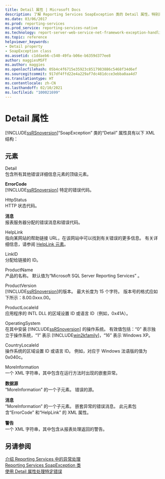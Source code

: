 ```yaml
---
title: Detail 属性 | Microsoft Docs
description: 了解 Reporting Services SoapException 类的 Detail 属性，特别是定义该属性的 XML 元素。
ms.date: 03/06/2017
ms.prod: reporting-services
ms.prod_service: reporting-services-native
ms.technology: report-server-web-service-net-framework-exception-handling
ms.topic: reference
helpviewer_keywords:
- Detail property
- SoapException class
ms.assetid: c1ddaeb6-c540-49fa-b06e-b6359d377ee8
author: maggiesMSFT
ms.author: maggies
ms.openlocfilehash: 05b4c4f6715e35923c8517983886c5468f34d6ef
ms.sourcegitcommit: 917df4ffd22e4a229af7dc481dcce3ebba0aa4d7
ms.translationtype: HT
ms.contentlocale: zh-CN
ms.lasthandoff: 02/10/2021
ms.locfileid: "100021699"
---
```

# <a name="detail-property"></a>Detail 属性
  [!INCLUDE[ssRSnoversion](../../../includes/ssrsnoversion-md.md)]“SoapException”  类的“Detail”  属性具有以下 XML 结构：  
  
## <a name="elements"></a>元素  
 Detail   
 包含所有其他错误详细信息元素的顶级元素。  
  
 **ErrorCode**  
 [!INCLUDE[ssRSnoversion](../../../includes/ssrsnoversion-md.md)] 特定的错误代码。  
  
 HttpStatus   
 HTTP 状态代码。  
  
 **消息**  
 报表服务器分配的错误消息和错误代码。  
  
 HelpLink   
 指向某网站的帮助链接 URL，在该网站中可以找到有关错误的更多信息。 有关详细信息，请参阅 [HelpLink 元素](../../../reporting-services/report-server-web-service-net-framework-exception-handling/soapexception-class/helplink-element.md)。  
  
 LinkID   
 分配给链接的 ID。  
  
 ProductName   
 产品的名称。 默认值为“Microsoft SQL Server Reporting Services”  。  
  
 ProductVersion   
 [!INCLUDE[ssRSnoversion](../../../includes/ssrsnoversion-md.md)]的版本。 最大长度为 15 个字符。 版本号的格式应如下所示：8.00.0xxx.00。  
  
 ProductLocaleId   
 应用程序的 INTL DLL 的区域设置 ID 或语言 ID（例如，0x41A）。  
  
 OperatingSystem   
 在其中安装 [!INCLUDE[ssRSnoversion](../../../includes/ssrsnoversion-md.md)] 的操作系统。 有效值包括：“0”  表示独立于操作系统，“1”  表示 [!INCLUDE[win2kfamily](../../../includes/win2kfamily-md.md)]，“16”  表示 Windows XP。  
  
 CountryLocaleId   
 操作系统的区域设置 ID 或语言 ID。 例如，对应于 Windows 法语版的值为 0x040c。  
  
 MoreInformation   
 一个 XML 字符串，其中包含在运行方法时出现的嵌套异常。  
  
 **数据源**  
 “MoreInformation”  的一个子元素。 错误的源。  
  
 **消息**  
 “MoreInformation”  的一个子元素。 嵌套异常的错误消息。 此元素包含“ErrorCode”  和“HelpLink”  的 XML 属性。  
  
 **警告**  
 一个 XML 字符串，其中包含从报表处理返回的警告。  
  
## <a name="see-also"></a>另请参阅  
 [介绍 Reporting Services 中的异常处理](../../../reporting-services/report-server-web-service-net-framework-exception-handling/introducing-exception-handling-in-reporting-services.md)   
 [Reporting Services SoapException 类](../../../reporting-services/report-server-web-service-net-framework-exception-handling/soapexception-class/reporting-services-soapexception-class.md)   
 [使用 Detail 属性处理特定错误](../../../reporting-services/report-server-web-service-net-framework-exception-handling/best-practices/using-the-detail-property-to-handle-specific-errors.md)  
  
  
